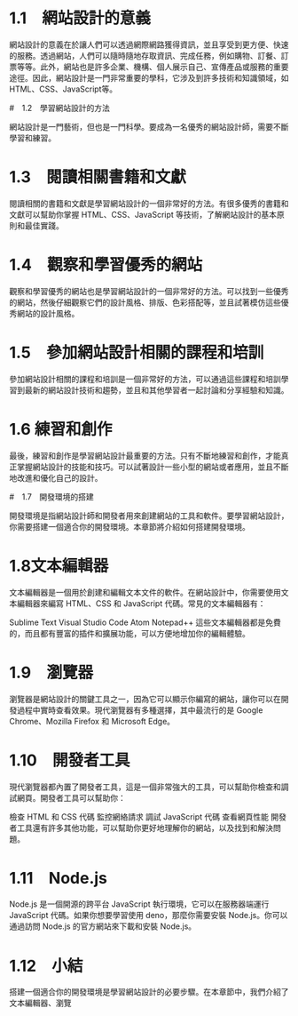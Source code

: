 #  1.1　網站設計的意義

 網站設計的意義在於讓人們可以透過網際網路獲得資訊，並且享受到更方便、快速的服務。透過網站，人們可以隨時隨地存取資訊、完成任務，例如購物、訂餐、訂票等等。此外，網站也是許多企業、機構、個人展示自己、宣傳產品或服務的重要途徑。因此，網站設計是一門非常重要的學科，它涉及到許多技術和知識領域，如HTML、CSS、JavaScript等。

#　1.2　學習網站設計的方法

網站設計是一門藝術，但也是一門科學。要成為一名優秀的網站設計師，需要不斷學習和練習。

#  1.3　閱讀相關書籍和文獻

閱讀相關的書籍和文獻是學習網站設計的一個非常好的方法。有很多優秀的書籍和文獻可以幫助你掌握 HTML、CSS、JavaScript 等技術，了解網站設計的基本原則和最佳實踐。

#  1.4　觀察和學習優秀的網站

觀察和學習優秀的網站也是學習網站設計的一個非常好的方法。可以找到一些優秀的網站，然後仔細觀察它們的設計風格、排版、色彩搭配等，並且試著模仿這些優秀網站的設計風格。

#  1.5　參加網站設計相關的課程和培訓

參加網站設計相關的課程和培訓是一個非常好的方法，可以通過這些課程和培訓學習到最新的網站設計技術和趨勢，並且和其他學習者一起討論和分享經驗和知識。

#  1.6 練習和創作

最後，練習和創作是學習網站設計最重要的方法。只有不斷地練習和創作，才能真正掌握網站設計的技能和技巧。可以試著設計一些小型的網站或者應用，並且不斷地改進和優化自己的設計。

#　1.7　開發環境的搭建

開發環境是指網站設計師和開發者用來創建網站的工具和軟件。要學習網站設計，你需要搭建一個適合你的開發環境。本章節將介紹如何搭建開發環境。

#  1.8文本編輯器

文本編輯器是一個用於創建和編輯文本文件的軟件。在網站設計中，你需要使用文本編輯器來編寫 HTML、CSS 和 JavaScript 代碼。常見的文本編輯器有：

Sublime Text
Visual Studio Code
Atom
Notepad++
這些文本編輯器都是免費的，而且都有豐富的插件和擴展功能，可以方便地增加你的編輯體驗。

#  1.9　瀏覽器
瀏覽器是網站設計的關鍵工具之一，因為它可以顯示你編寫的網站，讓你可以在開發過程中實時查看效果。現代瀏覽器有多種選擇，其中最流行的是 Google Chrome、Mozilla Firefox 和 Microsoft Edge。

#  1.10　開發者工具
現代瀏覽器都內置了開發者工具，這是一個非常強大的工具，可以幫助你檢查和調試網頁。開發者工具可以幫助你：

檢查 HTML 和 CSS 代碼
監控網絡請求
調試 JavaScript 代碼
查看網頁性能
開發者工具還有許多其他功能，可以幫助你更好地理解你的網站，以及找到和解決問題。

#  1.11　Node.js
Node.js 是一個開源的跨平台 JavaScript 執行環境，它可以在服務器端運行 JavaScript 代碼。如果你想要學習使用 deno，那麼你需要安裝 Node.js。你可以通過訪問 Node.js 的官方網站來下載和安裝 Node.js。

#  1.12　小結
搭建一個適合你的開發環境是學習網站設計的必要步驟。在本章節中，我們介紹了文本編輯器、瀏覽